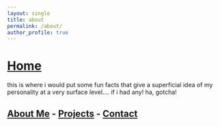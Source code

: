 ```yaml
---
layout: single
title: about
permalink: /about/
author_profile: true
---
```

# [Home](/home/) 

this is where i would put some fun facts that give a superficial idea of my personality at a very surface level.... if i had any! ha, gotcha!


## [About Me](/about/) - [Projects](/projects/) - [Contact](/contact/)

